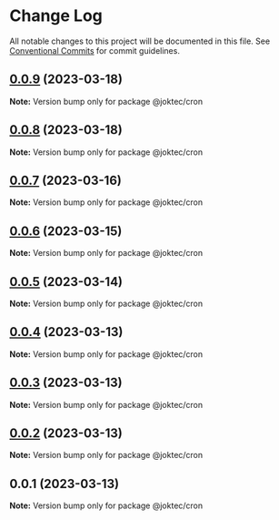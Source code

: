 # Change Log

All notable changes to this project will be documented in this file.
See [Conventional Commits](https://conventionalcommits.org) for commit guidelines.

## [0.0.9](https://github.com/joktec/joktec-monorepo/compare/@joktec/cron@0.0.8...@joktec/cron@0.0.9) (2023-03-18)

**Note:** Version bump only for package @joktec/cron





## [0.0.8](https://github.com/joktec/joktec-monorepo/compare/@joktec/cron@0.0.7...@joktec/cron@0.0.8) (2023-03-18)

**Note:** Version bump only for package @joktec/cron





## [0.0.7](https://github.com/joktec/joktec-monorepo/compare/@joktec/cron@0.0.6...@joktec/cron@0.0.7) (2023-03-16)

**Note:** Version bump only for package @joktec/cron





## [0.0.6](https://github.com/joktec/joktec-monorepo/compare/@joktec/cron@0.0.5...@joktec/cron@0.0.6) (2023-03-15)

**Note:** Version bump only for package @joktec/cron





## [0.0.5](https://github.com/joktec/joktec-monorepo/compare/@joktec/cron@0.0.4...@joktec/cron@0.0.5) (2023-03-14)

**Note:** Version bump only for package @joktec/cron





## [0.0.4](https://github.com/joktec/joktec-monorepo/compare/@joktec/cron@0.0.3...@joktec/cron@0.0.4) (2023-03-13)

**Note:** Version bump only for package @joktec/cron





## [0.0.3](https://github.com/joktec/joktec-monorepo/compare/@joktec/cron@0.0.2...@joktec/cron@0.0.3) (2023-03-13)

**Note:** Version bump only for package @joktec/cron





## [0.0.2](https://github.com/joktec/joktec-monorepo/compare/@joktec/cron@0.0.1...@joktec/cron@0.0.2) (2023-03-13)

**Note:** Version bump only for package @joktec/cron





## 0.0.1 (2023-03-13)

**Note:** Version bump only for package @joktec/cron
